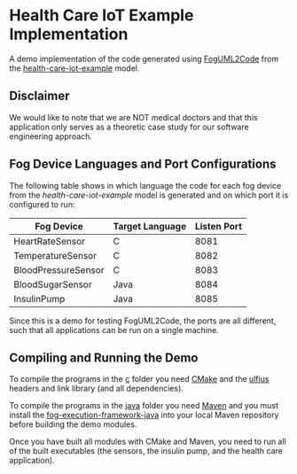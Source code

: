 # Health Care IoT Example Implementation

A demo implementation of the code generated using [FogUML2Code](https://github.com/fog-uml-2-code/fog-uml-2-code) from the [health-care-iot-example](https://github.com/fog-uml-2-code/health-care-iot-example) model.


## Disclaimer
We would like to note that we are NOT medical doctors and that this application only serves as a theoretic case study for our software engineering approach.


## Fog Device Languages and Port Configurations

The following table shows in which language the code for each fog device from the *health-care-iot-example* model is generated and on which port it is configured to run:

| Fog Device          | Target Language | Listen Port |
| ------------------- | --------------- | ----------- |
| HeartRateSensor     | C               | 8081        |
| TemperatureSensor   | C               | 8082        |
| BloodPressureSensor | C               | 8083        |
| BloodSugarSensor    | Java            | 8084        |
| InsulinPump         | Java            | 8085        |

Since this is a demo for testing FogUML2Code, the ports are all different, such that all applications can be run on a single machine.


## Compiling and Running the Demo

To compile the programs in the [c](./c) folder you need [CMake](https://cmake.org) and the [ulfius](https://github.com/babelouest/ulfius) headers and link library (and all dependencies).

To compile the programs in the [java](./java) folder you need [Maven](https://maven.apache.org) and you must install the [fog-execution-framework-java](https://github.com/fog-uml-2-code/fog-execution-framework-java) into your local Maven repository before building the demo modules.

Once you have built all modules with CMake and Maven, you need to run all of the built executables (the sensors, the insulin pump, and the health care application).

